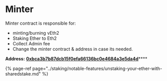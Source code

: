# Minter

Minter contract is responsible for:

* minting/burning vEth2
* Staking Ether to Eth2
* Collect Admin fee
* Change the minter contract & address in case its needed.

 **Address:** [**0xbca3b7b87dcb15f0efa66136bc0e4684a3e5da4d**](https://etherscan.io/address/0xbca3b7b87dcb15f0efa66136bc0e4684a3e5da4d)\*\*\*\*

{% page-ref page="../staking/notable-features/unstaking-your-ether-with-sharedstake.md" %}



